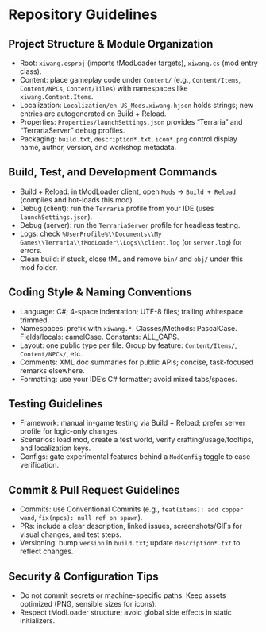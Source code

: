 # Repository Guidelines

## Project Structure & Module Organization
- Root: `xiwang.csproj` (imports tModLoader targets), `xiwang.cs` (mod entry class).
- Content: place gameplay code under `Content/` (e.g., `Content/Items`, `Content/NPCs`, `Content/Tiles`) with namespaces like `xiwang.Content.Items`.
- Localization: `Localization/en-US_Mods.xiwang.hjson` holds strings; new entries are autogenerated on Build + Reload.
- Properties: `Properties/launchSettings.json` provides “Terraria” and “TerrariaServer” debug profiles.
- Packaging: `build.txt`, `description*.txt`, `icon*.png` control display name, author, version, and workshop metadata.

## Build, Test, and Development Commands
- Build + Reload: in tModLoader client, open `Mods` → `Build + Reload` (compiles and hot-loads this mod).
- Debug (client): run the `Terraria` profile from your IDE (uses `launchSettings.json`).
- Debug (server): run the `TerrariaServer` profile for headless testing.
- Logs: check `%UserProfile%\\Documents\\My Games\\Terraria\\tModLoader\\Logs\\client.log` (or `server.log`) for errors.
- Clean build: if stuck, close tML and remove `bin/` and `obj/` under this mod folder.

## Coding Style & Naming Conventions
- Language: C#; 4-space indentation; UTF-8 files; trailing whitespace trimmed.
- Namespaces: prefix with `xiwang.*`. Classes/Methods: PascalCase. Fields/locals: camelCase. Constants: ALL_CAPS.
- Layout: one public type per file. Group by feature: `Content/Items/`, `Content/NPCs/`, etc.
- Comments: XML doc summaries for public APIs; concise, task-focused remarks elsewhere.
- Formatting: use your IDE’s C# formatter; avoid mixed tabs/spaces.

## Testing Guidelines
- Framework: manual in-game testing via Build + Reload; prefer server profile for logic-only changes.
- Scenarios: load mod, create a test world, verify crafting/usage/tooltips, and localization keys.
- Configs: gate experimental features behind a `ModConfig` toggle to ease verification.

## Commit & Pull Request Guidelines
- Commits: use Conventional Commits (e.g., `feat(items): add copper wand`, `fix(npcs): null ref on spawn`).
- PRs: include a clear description, linked issues, screenshots/GIFs for visual changes, and test steps.
- Versioning: bump `version` in `build.txt`; update `description*.txt` to reflect changes.

## Security & Configuration Tips
- Do not commit secrets or machine-specific paths. Keep assets optimized (PNG, sensible sizes for icons).
- Respect tModLoader structure; avoid global side effects in static initializers.
